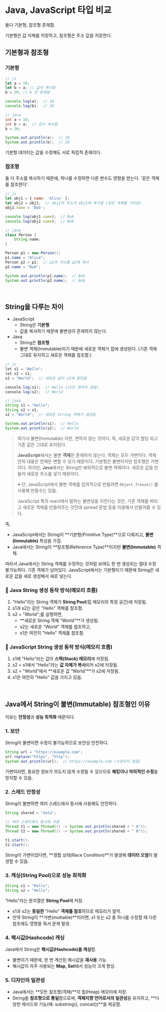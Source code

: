 # Java, JavaScript 타입 비교

둘다 기본형, 참조형 존재함.

기본형은 값 자체를 저장하고, 참조형은 주소 값을 저장한다.

## 기본형과 참조형

### 기본형

```javascript
// js
let a = 10;
let b = a; // 값이 복사됨
b = 20; // b 만 변경됨

console.log(a);  // 10
console.log(b);  // 20
```

```java
// java
int a = 10;
int b = a;  // 값이 복사됨
b = 20;

System.out.println(a);  // 10
System.out.println(b);  // 20
```

기본형 데이터는 값을 수정해도 서로 독립적 존재이다.

### 참조형

둘 다 주소를 복사하기 때문에, 하나를 수정하면 다른 변수도 영향을 받는다. '같은 객체를 참조한다'.

```javascript
// js
let obj1 = { name: 'Alice' };
let obj2 = obj1;  // obj1의 주소가 obj2에 복사됨 (같은 객체를 가리킴)
obj2.name = 'Bob';

console.log(obj1.name);  // Bob
console.log(obj2.name);  // Bob
```

```java
// java
class Person {
    String name;
}

Person p1 = new Person();
p1.name = "Alice";
Person p2 = p1;  // p1의 주소를 p2에 복사
p2.name = "Bob";

System.out.println(p1.name);  // Bob
System.out.println(p2.name);  // Bob
```

<br/>

## String을 다루는 차이

- JavaScript
  - String은 **기본형**
  - 값을 복사하기 때문에 불변성이 존재하지 않는다.
- Java
  - String은 **참조형**
  - 불변 객체(Immutable)이기 때문에 새로운 객체가 힙에 생성된다. (기존 객체 그대로 유지하고 새로운 객체를 참조함.)

```java
// js
let s1 = "Hello";
let s2 = s1;
s2 = "World";  // 새로운 값이 s2에 할당됨

console.log(s1);  // Hello (s1은 변하지 않음)
console.log(s2);  // World
```

```java
// java
String s1 = "Hello";
String s2 = s1;
s2 = "World";  // 새로운 String 객체가 생성됨

System.out.println(s1);  // Hello
System.out.println(s2);  // World
```

> 여기서 불변(Immutable) 이란, 변하지 않는 것이다. 즉, 새로운 값이 할당 되고 기존 값은 그대로 유지된다.
>
> **JavaScript**에서는 불변 **객체**란 존재하지 않는다. 객체는 모두 가변이다. 객체 안의 내용은 언제든 변할 수 있기 때문이다. 기본형은 불변이지만 참조형은 가변이다. 하지만, **Java**에서는 String만 예외적으로 불변 객체이다. 새로운 값을 만들어 새로운 주소를 넣기 때문이다.
>
> ※ 단, JavaScript에서 불변 객체를 임의적으로 만들려면 `Object.freeze()` 를 사용해 만들수는 있음.
>
> JavaScript 특히 react에서 말하는 불변성을 지킨다는 것은, 기존 객체를 버리고 새로운 객체를 만들어주는 것인데 spread 문법 등을 이용해서 만들어줄 수 있다.

즉,

- JavaScript에서는 String이 **기본형(Primitive Type)**으로 다뤄지고, **불변(Immutable)** 특성을 가짐.
- Java에서는 String이 **참조형(Reference Type)**이지만 **불변(Immutable)** 객체.

따라서 Java에서는 String 객체를 수정하는 것처럼 보여도 한 번 생성되는 절대 수정 불가능하다. 기존 객체가 남아있다. JavaScript에서는 기본형이기 때문에 String은 새로운 값을 새로 생성해서 새로 넣는다.

### 🔸 Java String 생성 동작 방식(메모리 흐름)

1. "Hello"라는 String 객체가 **String Pool**(힙 메모리의 특정 공간)에 저장됨.
1. s1과 s2는 같은 "Hello" 객체를 참조함.
3. s2 = "World";를 실행하면,
   - **새로운 String 객체 "World"**가 생성됨.
   - s2는 새로운 "World" 객체를 참조하고,
   - s1은 여전히 "Hello" 객체를 참조함.

### 🔸 JavaScript String 생성 동작 방식(메모리 흐름)

1. s1에 "Hello"라는 값이 **스택(Stack) 메모리**에 저장됨.
1. s2 = s1에서 "Hello"라는 **값 자체가 복사**되어 s2에 저장됨.
1. s2 = "World"에서 **새로운 값 “World”**가 s2에 저장됨.
1. s1은 여전히 "Hello" 값을 가지고 있음.

<br/>

## Java에서 String이 불변(Immutable) 참조형인 이유

이유는 **안정성**과 **성능 최적화** 때문이다.

### 1. 보안

String이 불변이면 수정이 불가능하므로 보안상 안전하다.

```java
String url = "https://example.com";
url.replace("https", "http");
System.out.println(url);  // https://example.com (수정되지 않음)
```

가변이라면, 중요한 정보가 의도치 않게 수정될 수 있으므로 **해킹이나 악의적인 수정**을 방지할 수 있음.

### 2. 스레드 안정성

String이 불변하면 여러 스레드에서 동시에 사용해도 안전하다.

```java
String shared = "data";

// 여러 스레드에서 동시에 사용
Thread t1 = new Thread(() -> System.out.println(shared + " A"));
Thread t2 = new Thread(() -> System.out.println(shared + " B"));

t1.start();
t2.start();
```

String이 가변이었다면, **경합 상태(Race Condition)**가 발생해 **데이터 오염**이 발생할 수 있음.

### 3. 캐싱(String Pool)으로 성능 최적화

```java
String s1 = "Hello";
String s2 = "Hello";
```

"Hello"라는 문자열은 **String Pool**에 저장.

- s1과 s2는 **동일한** "Hello" **객체를 참조**하므로 메모리가 절약.
- 만약 String이 **가변(muttable)**이라면, s1 또는 s2 중 하나를 수정할 때 다른 참조에도 영향을 줘서 문제 발생.

### 4. 해시값(Hashcode) 캐싱

Java에서 String은 **해시값(Hashcode)을 캐싱**함.

- 불변이기 때문에, 한 번 계산된 해시값을 **재사용** 가능.
- 해시값이 자주 사용되는 **Map, Set**에서 성능이 크게 향상.

### 5. 디자인의 일관성

- Java에서는 **모든 참조형(객체)**이 힙(Heap) 메모리에 저장.
- String을 **참조형으로 통일**함으로써, **객체지향 언어로서의 일관성**을 유지하고, **다양한 메서드와 기능(예: substring(), concat())**을 제공함.
